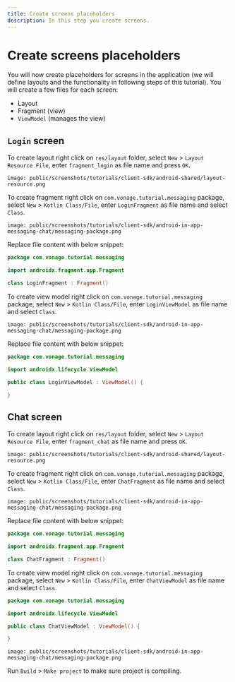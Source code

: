 ```yaml
---
title: Create screens placeholders
description: In this step you create screens.
---
```


# Create screens placeholders

You will now create placeholders for screens in the application (we will define layouts and the functionality in following steps of this tutorial). You will create a few files for each screen:

- Layout
- Fragment (view)
- `ViewModel` (manages the view)

## `Login` screen

To create layout right click on `res/layout` folder, select `New` > `Layout Resource File`, enter `fragment_login` as file name and press `OK`.

```screenshot
image: public/screenshots/tutorials/client-sdk/android-shared/layout-resource.png
```

To create fragment right click on `com.vonage.tutorial.messaging` package, select `New` > `Kotlin Class/File`, enter `LoginFragment` as file name and select `Class`.

```screenshot
image: public/screenshots/tutorials/client-sdk/android-in-app-messaging-chat/messaging-package.png
```

Replace file content with below snippet:

```kotlin
package com.vonage.tutorial.messaging

import androidx.fragment.app.Fragment

class LoginFragment : Fragment()
```

To create view model right click on `com.vonage.tutorial.messaging` package, select `New` > `Kotlin Class/File`, enter `LoginViewModel` as file name and select `Class`.

```screenshot
image: public/screenshots/tutorials/client-sdk/android-in-app-messaging-chat/messaging-package.png
```

Replace file content with below snippet:

```kotlin
package com.vonage.tutorial.messaging

import androidx.lifecycle.ViewModel

public class LoginViewModel : ViewModel() {

}
```

## Chat screen

To create layout right click on `res/layout` folder, select `New` > `Layout Resource File`, enter `fragment_chat` as file name and press `OK`.

```screenshot
image: public/screenshots/tutorials/client-sdk/android-shared/layout-resource.png
```

To create fragment right click on `com.vonage.tutorial.messaging` package, select `New` > `Kotlin Class/File`, enter `ChatFragment` as file name and select `Class`.

```screenshot
image: public/screenshots/tutorials/client-sdk/android-in-app-messaging-chat/messaging-package.png
```

Replace file content with below snippet:

```kotlin
package com.vonage.tutorial.messaging

import androidx.fragment.app.Fragment

class ChatFragment : Fragment()
```

To create view model right click on `com.vonage.tutorial.messaging` package, select `New` > `Kotlin Class/File`, enter `ChatViewModel` as file name and select `Class`.

```kotlin
package com.vonage.tutorial.messaging

import androidx.lifecycle.ViewModel

public class ChatViewModel : ViewModel() {

}
```

```screenshot
image: public/screenshots/tutorials/client-sdk/android-in-app-messaging-chat/messaging-package.png
```

Run `Build` > `Make project` to make sure project is compiling.
